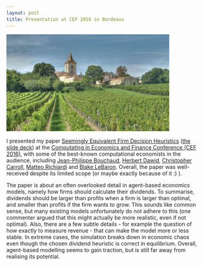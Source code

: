 ```yaml
---
layout: post
title: Presentation at CEF 2016 in Bordeaux
---
```

<p><img src="/assets/images/bordeaux.jpg" alt="" class="image left"></p>I presented my paper <a href="/assets/images/heuristics.pdf">Seemingly Equivalent Firm Decision Heuristics</a> (<a href="https://editorialexpress.com/cgi-bin/conference/download.cgi?paper_id=87&file_type=slides">the slide deck</a>) at the <a href="https://editorialexpress.com/conference/CEF2016/program/CEF2016.html#61">Computating in Economics and Finance Conference (CEF 2016)</a>, with some of the best-known computational economists in the audience, including <a href="https://en.wikipedia.org/wiki/Jean-Philippe_Bouchaud">Jean-Philippe Bouchaud</a>, <a href="http://www.wiwi.uni-bielefeld.de/lehrbereiche/vwl/etace/team/hdawid/">Herbert Dawid</a>, <a href="http://www.econ2.jhu.edu/people/ccarroll/">Christopher Carroll</a>, <a href="https://sites.google.com/site/matteorichiardi/home">Matteo Richiardi</a> and <a href="http://people.brandeis.edu/~blebaron/">Blake LeBaron</a>. Overall, the paper was well-received despite its limited scope (or maybe exactly because of it :) ).

The paper is about an often overlooked detail in agent-based economics models, namely how firms should calculate their dividends. To summarise, dividends should be larger than profits when a firm is larger than optimal, and smaller than profits if the firm wants to grow. This sounds like common sense, but many existing models unfortunately do not adhere to this (one commenter argued that this might actually be more realistic, even if not optimal). Also, there are a few subtle details - for example the question of how exactly to measure revenue - that can make the model more or less stable. In extreme cases, the simulation breaks down in economic chaos even though the chosen dividend heuristic is correct in equilibrium. Overall, agent-based modelling seems to gain traction, but is still far away from realising its potential.